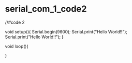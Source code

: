 # serial_com_1_code2
//#code 2

void setup(){
Serial.begin(9600);
Serial.print("Hello World!!");
Serial.print("Hello World!!");
}

void loop(){

}

